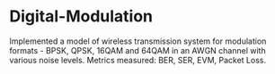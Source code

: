 # Digital-Modulation

Implemented a model of wireless transmission system for modulation formats - BPSK,
QPSK, 16QAM and 64QAM in an AWGN channel with various noise levels. Metrics measured: BER, SER, EVM, Packet Loss.
